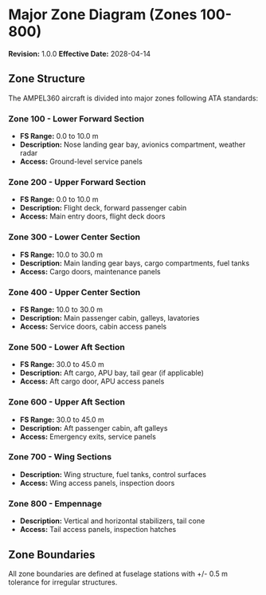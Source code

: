 # Major Zone Diagram (Zones 100-800)
**Revision:** 1.0.0
**Effective Date:** 2028-04-14

## Zone Structure

The AMPEL360 aircraft is divided into major zones following ATA standards:

### Zone 100 - Lower Forward Section
- **FS Range:** 0.0 to 10.0 m
- **Description:** Nose landing gear bay, avionics compartment, weather radar
- **Access:** Ground-level service panels

### Zone 200 - Upper Forward Section  
- **FS Range:** 0.0 to 10.0 m
- **Description:** Flight deck, forward passenger cabin
- **Access:** Main entry doors, flight deck doors

### Zone 300 - Lower Center Section
- **FS Range:** 10.0 to 30.0 m
- **Description:** Main landing gear bays, cargo compartments, fuel tanks
- **Access:** Cargo doors, maintenance panels

### Zone 400 - Upper Center Section
- **FS Range:** 10.0 to 30.0 m
- **Description:** Main passenger cabin, galleys, lavatories
- **Access:** Service doors, cabin access panels

### Zone 500 - Lower Aft Section
- **FS Range:** 30.0 to 45.0 m
- **Description:** Aft cargo, APU bay, tail gear (if applicable)
- **Access:** Aft cargo door, APU access panels

### Zone 600 - Upper Aft Section
- **FS Range:** 30.0 to 45.0 m
- **Description:** Aft passenger cabin, aft galleys
- **Access:** Emergency exits, service panels

### Zone 700 - Wing Sections
- **Description:** Wing structure, fuel tanks, control surfaces
- **Access:** Wing access panels, inspection doors

### Zone 800 - Empennage
- **Description:** Vertical and horizontal stabilizers, tail cone
- **Access:** Tail access panels, inspection hatches

## Zone Boundaries
All zone boundaries are defined at fuselage stations with +/- 0.5 m tolerance for irregular structures.
